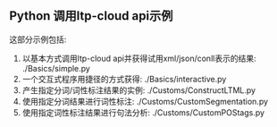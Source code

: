 Python 调用ltp-cloud api示例
----------------------------

这部分示例包括:

1. 以基本方式调用ltp-cloud api并获得试用xml/json/conll表示的结果: ./Basics/simple.py
2. 一个交互式程序用捷径的方式获得: ./Basics/interactive.py
3. 产生指定分词/词性标注结果的实例: ./Customs/ConstructLTML.py
4. 使用指定分词结果进行词性标注: ./Customs/CustomSegmentation.py
5. 使用指定词性标注结果进行句法分析: ./Customs/CustomPOStags.py
